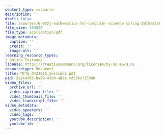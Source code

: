 ```yaml
---
content_type: resource
description: ''
draft: false
file: /courses/6-042j-mathematics-for-computer-science-spring-2015/mit6_042js15_session1.pdf
file_size: 399825
file_type: application/pdf
image_metadata:
  caption: ''
  credit: ''
  image-alt: ''
learning_resource_types:
- Online Textbook
license: https://creativecommons.org/licenses/by-nc-sa/4.0/
resourcetype: Document
title: MIT6_042JS15_Session1.pdf
uid: 2e2c4703-ba20-4360-a82a-cd536c725da6
video_files:
  archive_url: ''
  video_captions_file: ''
  video_thumbnail_file: ''
  video_transcript_file: ''
video_metadata:
  video_speakers: ''
  video_tags: ''
  youtube_description: ''
  youtube_id: ''
---
```

